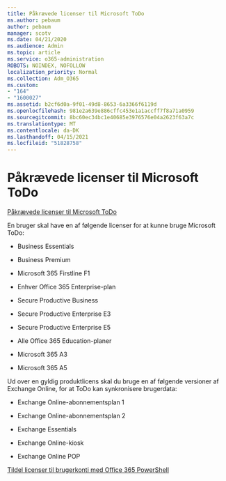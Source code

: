 ```yaml
---
title: Påkrævede licenser til Microsoft ToDo
ms.author: pebaum
author: pebaum
manager: scotv
ms.date: 04/21/2020
ms.audience: Admin
ms.topic: article
ms.service: o365-administration
ROBOTS: NOINDEX, NOFOLLOW
localization_priority: Normal
ms.collection: Adm_O365
ms.custom:
- "164"
- "1600027"
ms.assetid: b2cf6d0a-9f01-49d8-8653-6a3366f6119d
ms.openlocfilehash: 981e2a639e886cffc453e1a1accff7f8a71a0959
ms.sourcegitcommit: 8bc60ec34bc1e40685e3976576e04a2623f63a7c
ms.translationtype: MT
ms.contentlocale: da-DK
ms.lasthandoff: 04/15/2021
ms.locfileid: "51828758"
---
```

# <a name="required-licenses-for-microsoft-todo"></a>Påkrævede licenser til Microsoft ToDo

[Påkrævede licenser til Microsoft ToDo](https://support.office.com/article/381e9d1b-c500-49b5-973e-890fd86528d7.aspx)
  
En bruger skal have en af følgende licenser for at kunne bruge Microsoft ToDo:
  
- Business Essentials

- Business Premium

- Microsoft 365 Firstline F1

- Enhver Office 365 Enterprise-plan

- Secure Productive Business

- Secure Productive Enterprise E3

- Secure Productive Enterprise E5

- Alle Office 365 Education-planer

- Microsoft 365 A3

- Microsoft 365 A5

Ud over en gyldig produktlicens skal du bruge en af følgende versioner af Exchange Online, for at ToDo kan synkronisere brugerdata:
  
- Exchange Online-abonnementsplan 1

- Exchange Online-abonnementsplan 2

- Exchange Essentials

- Exchange Online-kiosk

- Exchange Online POP

[Tildel licenser til brugerkonti med Office 365 PowerShell](https://docs.microsoft.com/office365/enterprise/powershell/assign-licenses-to-user-accounts-with-office-365-powershell )
  